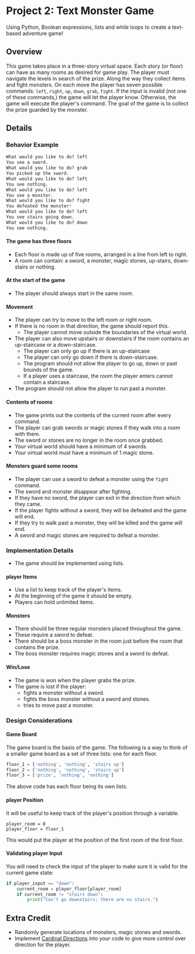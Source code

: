 # Project 2: Text Monster Game

Using Python, Boolean expressions, lists and while loops to create a text-based adventure game!

## Overview

This game takes place in a three-story virtual space. Each story (or floor) can have as many rooms as desired for game play. The player must navigate the levels in search of the prize. Along the way they collect items and fight monsters. On each move the player has seven possible commands: `left`, `right`, `up`, `down`, `grab`, `fight`. If the input is invalid (not one of these commands,) the game will let the player know. Otherwise, the game will execute the player's command. The goal of the game is to collect the prize guarded by the monster.

## Details

### Behavior Example

```python
What would you like to do? left
You see a sword.
What would you like to do? grab
You picked up the sword.
What would you like to do? left
You see nothing.
What would you like to do? left
You see a monster.
What would you like to do? fight
You defeated the monster!
What would you like to do? left
You see stairs going down.
What would you like to do? down
You see nothing.
```

#### The game has three floors

* Each floor is made up of five rooms, arranged in a line from left to right.
* A room can contain: a sword, a monster, magic stones, up-stairs, down-stairs or nothing.

#### At the start of the game

* The player should always start in the same room.

#### Movement

* The player can try to move to the left room or right room.
* If there is no room in that direction, the game should report this.
  * The player cannot move outside the boundaries of the virtual world.
* The player can also move upstairs or downstairs if the room contains an up-staircase or a down-staircase.
  * The player can only go up if there is an up-staircase
  * The player can only go down if there is down-staircase.
  * The program should not allow the player to go up, down or past bounds of the game.
  * If a player uses a staircase, the room the player enters cannot contain a staircase.
* The program should not allow the player to run past a monster.

#### Contents of rooms

* The game prints out the contents of the current room after every command.
* The player can grab swords or magic stones if they walk into a room with them.
* The sword or stones are no longer in the room once grabbed.
* Your virtual world should have a minimum of 4 swords.
* Your virtual world must have a minimum of 1 magic stone.

#### Monsters guard some rooms

* The player can use a sword to defeat a monster using the `fight` command.
* The sword and monster disappear after fighting.
* If they have no sword, the player can exit in the direction from which they came.
* If the player fights without a sword, they will be defeated and the game will end.
* If they try to walk past a monster, they will be killed and the game will end.
* A sword and magic stones are required to defeat a monster.

### Implementation Details

* The game should be implemented using lists.

#### player Items

* Use a list to keep track of the player's items.
* At the beginning of the game it should be empty.
* Players can hold unlimited items.

#### Monsters

* There should be three regular monsters placed throughout the game.
* These require a sword to defeat.
* There should be a boss monster in the room just before the room that contains the prize.
* The boss monster requires magic stones and a sword to defeat.

#### Win/Lose

* The game is won when the player grabs the prize.
* The game is lost if the player:
  * fights a monster without a sword.
  * fights the boss monster without a sword and stones.
  * tries to move past a monster.

### Design Considerations

#### Game Board

The game board is the basis of the game. The following is a way to think of a smaller game board as a set of three lists: one for each floor.

```python
floor_1 = ['nothing', 'nothing', 'stairs up']
floor_2 = ['nothing', 'nothing', 'stairs up']
floor_3 = ['prize', 'nothing', 'nothing']
```

The above code has each floor being its own lists.

#### player Position

It will be useful to keep track of the player's position through a variable.

```pythin
player_room = 0
player_floor = floor_1
```

This would put the player at the position of the first room of the first floor.

#### Validating player Input

You will need to check the input of the player to make sure it is valid for the current game state:

```python
if player_input == "down":
    current_room = player_floor[player_room]
    if current_room != "stairs down":
        print("Can't go downstairs; there are no stairs.")
```

## Extra Credit

* Randomly generate locations of monsters, magic stones and swords.
* Implement [Cardinal Directions](https://en.wikipedia.org/wiki/Cardinal_direction) into your code to give more control over direction for the player.
